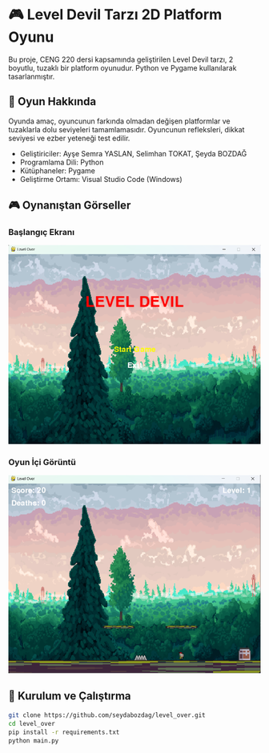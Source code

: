 # 🎮 Level Devil Tarzı 2D Platform Oyunu

Bu proje, CENG 220 dersi kapsamında geliştirilen Level Devil tarzı, 2 boyutlu, tuzaklı bir platform oyunudur. Python ve Pygame kullanılarak tasarlanmıştır.

## 📌 Oyun Hakkında

Oyunda amaç, oyuncunun farkında olmadan değişen platformlar ve tuzaklarla dolu seviyeleri tamamlamasıdır. Oyuncunun refleksleri, dikkat seviyesi ve ezber yeteneği test edilir.

- Geliştiriciler: Ayşe Semra YASLAN, Selimhan TOKAT, Şeyda BOZDAĞ
- Programlama Dili: Python
- Kütüphaneler: Pygame
- Geliştirme Ortamı: Visual Studio Code (Windows)

## 🎮 Oynanıştan Görseller

### Başlangıç Ekranı
![Başlangıç](assets/start_screen.png)

### Oyun İçi Görüntü
![Oyun İçi](assets/level1.png)

## 🔧 Kurulum ve Çalıştırma

```bash
git clone https://github.com/seydabozdag/level_over.git
cd level_over
pip install -r requirements.txt
python main.py
```
